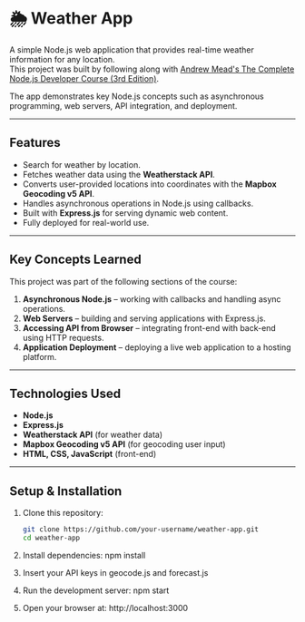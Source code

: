 # 🌦️ Weather App

A simple Node.js web application that provides real-time weather information for any location.  
This project was built by following along with [Andrew Mead's The Complete Node.js Developer Course (3rd Edition)](https://www.udemy.com/course/the-complete-nodejs-developer-course-2/).  

The app demonstrates key Node.js concepts such as asynchronous programming, web servers, API integration, and deployment.

---

## Features
- Search for weather by location.
- Fetches weather data using the **Weatherstack API**.
- Converts user-provided locations into coordinates with the **Mapbox Geocoding v5 API**.
- Handles asynchronous operations in Node.js using callbacks.
- Built with **Express.js** for serving dynamic web content.
- Fully deployed for real-world use.

---

## Key Concepts Learned
This project was part of the following sections of the course:
1. **Asynchronous Node.js** – working with callbacks and handling async operations.  
2. **Web Servers** – building and serving applications with Express.js.  
3. **Accessing API from Browser** – integrating front-end with back-end using HTTP requests.  
4. **Application Deployment** – deploying a live web application to a hosting platform.  

---

## Technologies Used
- **Node.js**  
- **Express.js**  
- **Weatherstack API** (for weather data)  
- **Mapbox Geocoding v5 API** (for geocoding user input)  
- **HTML, CSS, JavaScript** (front-end)

---

## Setup & Installation
1. Clone this repository:
   ```bash
   git clone https://github.com/your-username/weather-app.git
   cd weather-app

2. Install dependencies:
npm install


3. Insert your API keys in geocode.js and forecast.js

4. Run the development server:
npm start

5. Open your browser at:
http://localhost:3000